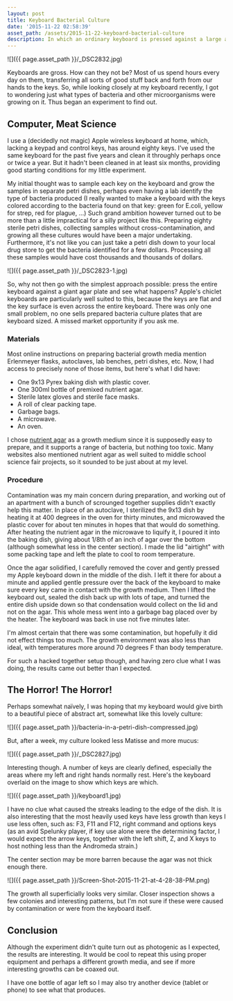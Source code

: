 ```yaml
---
layout: post
title: Keyboard Bacterial Culture
date: '2015-11-22 02:58:39'
asset_path: /assets/2015-11-22-keyboard-bacterial-culture
description: In which an ordinary keyboard is pressed against a large agar plate, and the resulting bacterial culture is examined.
---
```

![]({{ page.asset_path }}/_DSC2832.jpg)

Keyboards are gross. How can they not be? Most of us spend hours every day on them, transferring all sorts of good stuff back and forth from our hands to the keys. So, while looking closely at my keyboard recently, I got to wondering just what types of bacteria and other microorganisms were growing on it. Thus began an experiment to find out.

## Computer, Meat Science
I use a (decidedly not magic) Apple wireless keyboard at home, which, lacking a keypad and control keys, has around eighty keys. I've used the same keyboard for the past five years and clean it throughly perhaps once or twice a year. But it hadn't been cleaned in at least six months, providing good starting conditions for my little experiment. 

My initial thought was to sample each key on the keyboard and grow the samples in separate petri dishes, perhaps even having a lab identify the type of bacteria produced (I really wanted to make a keyboard with the keys colored according to the bacteria found on that key: green for E.coli, yellow for strep, red for plague, ...) Such grand ambition however turned out to be more than a little impractical for a silly project like this. Preparing eighty sterile petri dishes, collecting samples without cross-contamination, and growing all these cultures would have been a major undertaking. Furthermore, it's not like you can just take a petri dish down to your local drug store to get the bacteria identified for a few dollars. Processing all these samples would have cost thousands and thousands of dollars. 

![]({{ page.asset_path }}/_DSC2823-1.jpg)

So, why not then go with the simplest approach possible: press the entire keyboard against a giant agar plate and see what happens? Apple's chiclet keyboards are particularly well suited to this, because the keys are flat and the key surface is even across the entire keyboard. There was only one small problem, no one sells prepared bacteria culture plates that are keyboard sized. A missed market opportunity if you ask me.

### Materials
Most online instructions on preparing bacterial growth media mention Erlenmeyer flasks, autoclaves, lab benches, petri dishes, etc. Now, I had access to precisely none of those items, but here's what I did have:

* One 9x13 Pyrex baking dish with plastic cover.
* One 300ml bottle of premixed nutrient agar.
* Sterile latex gloves and sterile face masks.
* A roll of clear packing tape.
* Garbage bags.
* A microwave.
* An oven.

I chose [nutrient agar][nutrient-agar] as a growth medium since it is supposedly easy to prepare, and it supports a range of bacteria, but nothing too toxic. Many websites also mentioned nutrient agar as well suited to middle school science fair projects, so it sounded to be just about at my level. 

### Procedure
Contamination was my main concern during preparation, and working out of an apartment with a bunch of scrounged together supplies didn't exactly help this matter. In place of an autoclave, I sterilized the 9x13 dish by heating it at 400 degrees in the oven for thirty minutes, and microwaved the plastic cover for about ten minutes in hopes that that would do something. After heating the nutrient agar in the microwave to liquify it, I poured it into the baking dish, giving about 1/8th of an inch of agar over the bottom (although somewhat less in the center section). I made the lid "airtight" with some packing tape and left the plate to cool to room temperature.

Once the agar solidified, I carefully removed the cover and gently pressed my Apple keyboard down in the middle of the dish. I left it there for about a minute and applied gentle pressure over the back of the keyboard to make sure every key came in contact with the growth medium. Then I lifted the keyboard out, sealed the dish back up with lots of tape, and turned the entire dish upside down so that condensation would collect on the lid and not on the agar. This whole mess went into a garbage bag placed over by the heater. The keyboard was back in use not five minutes later.

I'm almost certain that there was some contamination, but hopefully it did not effect things too much. The growth environment was also less than ideal, with temperatures more around 70 degrees F than body temperature.

For such a hacked together setup though, and having zero clue what I was doing, the results came out better than I expected.

## The Horror! The Horror!
Perhaps somewhat naïvely, I was hoping that my keyboard would give birth to a beautiful piece of abstract art, somewhat like this lovely culture:

![]({{ page.asset_path }}/bacteria-in-a-petri-dish-compressed.jpg)

But, after a week, my culture looked less Matisse and more mucus:

![]({{ page.asset_path }}/_DSC2827.jpg)

Interesting though. A number of keys are clearly defined, especially the areas where my left and right hands normally rest. Here's the keyboard overlaid on the image  to show which keys are which. 

![]({{ page.asset_path }}/keyboard1.jpg)

I have no clue what caused the streaks leading to the edge of the dish. It is also interesting that the most heavily used keys have less growth than keys I use less often, such as: F3, F11 and F12, right command and options keys (as an avid Spelunky player, if key use alone were the determining factor, I would expect the arrow keys, together with the left shift, Z, and X keys to host nothing less than the Andromeda strain.)

The center section may be more barren because the agar was not thick enough there.

![]({{ page.asset_path }}/Screen-Shot-2015-11-21-at-4-28-38-PM.png)

The growth all superficially looks very similar. Closer inspection shows a few colonies and interesting patterns, but I'm not sure if these were caused by contamination or were from the keyboard itself.


## Conclusion
Although the experiment didn't quite turn out as photogenic as I expected, the results are interesting. It would be cool to repeat this using proper equipment and perhaps a different growth media, and see if more interesting growths can be coaxed out.

I have one bottle of agar left so I may also try another device (tablet or phone) to see what that produces.



[nutrient-agar]: https://en.wikipedia.org/wiki/Nutrient_agar